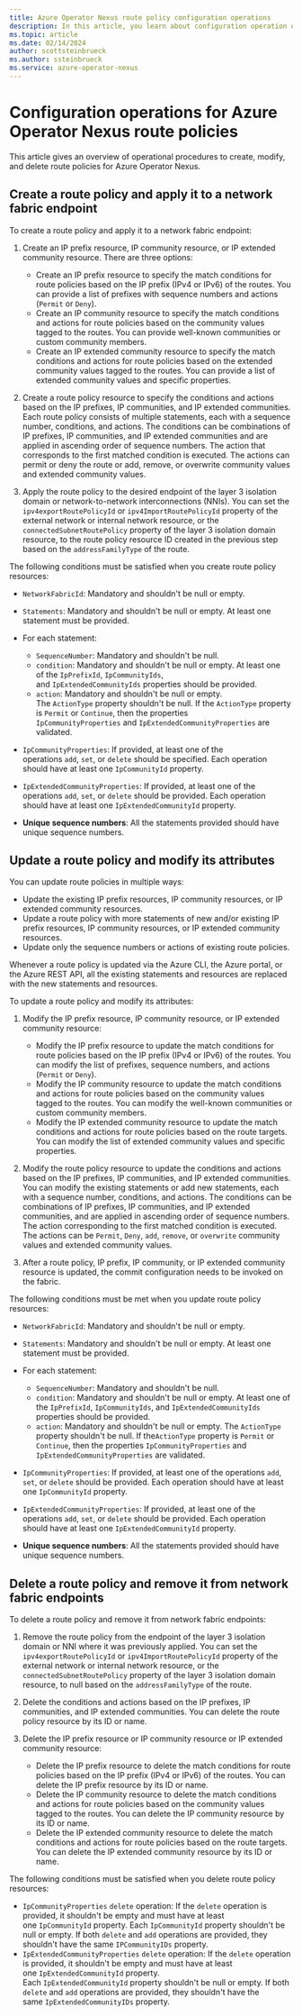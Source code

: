 ```yaml
---
title: Azure Operator Nexus route policy configuration operations
description: In this article, you learn about configuration operation details for route policies for Azure Operator Nexus.
ms.topic: article
ms.date: 02/14/2024
author: scottsteinbrueck
ms.author: ssteinbrueck
ms.service: azure-operator-nexus
---
```


# Configuration operations for Azure Operator Nexus route policies

This article gives an overview of operational procedures to create, modify, and delete route policies for Azure Operator Nexus.

## Create a route policy and apply it to a network fabric endpoint

To create a route policy and apply it to a network fabric endpoint:

1. Create an IP prefix resource, IP community resource, or IP extended community resource. There are three options:

    - Create an IP prefix resource to specify the match conditions for route policies based on the IP prefix (IPv4 or IPv6) of the routes. You can provide a list of prefixes with sequence numbers and actions (`Permit` or `Deny`).
    - Create an IP community resource to specify the match conditions and actions for route policies based on the community values tagged to the routes. You can provide well-known communities or custom community members.
    - Create an IP extended community resource to specify the match conditions and actions for route policies based on the extended community values tagged to the routes. You can provide a list of extended community values and specific properties.

1. Create a route policy resource to specify the conditions and actions based on the IP prefixes, IP communities, and IP extended communities. Each route policy consists of multiple statements, each with a sequence number, conditions, and actions. The conditions can be combinations of IP prefixes, IP communities, and IP extended communities and are applied in ascending order of sequence numbers. The action that corresponds to the first matched condition is executed. The actions can permit or deny the route or add, remove, or overwrite community values and extended community values.

1. Apply the route policy to the desired endpoint of the layer 3 isolation domain or network-to-network interconnections (NNIs). You can set the `ipv4exportRoutePolicyId` or `ipv4ImportRoutePolicyId` property of the external network or internal network resource, or the `connectedSubnetRoutePolicy` property of the layer 3 isolation domain resource, to the route policy resource ID created in the previous step based on the `addressFamilyType` of the route.

The following conditions must be satisfied when you create route policy resources:

- `NetworkFabricId`: Mandatory and shouldn't be null or empty.
- `Statements`: Mandatory and shouldn't be null or empty. At least one statement must be provided.

- For each statement:

    - `SequenceNumber`: Mandatory and shouldn't be null.
    - `condition`: Mandatory and shouldn't be null or empty. At least one of the `IpPrefixId`, `IpCommunityIds`, and `IpExtendedCommunityIds` properties should be provided.
    - `action`: Mandatory and shouldn't be null or empty. The `ActionType` property shouldn't be null. If the `ActionType` property is `Permit` or `Continue`, then the properties `IpCommunityProperties` and `IpExtendedCommunityProperties` are validated.

- `IpCommunityProperties`: If provided, at least one of the operations `add`, `set`, or `delete` should be specified. Each operation should have at least one `IpCommunityId` property.
- `IpExtendedCommunityProperties`: If provided, at least one of the operations `add`, `set`, or `delete` should be provided. Each operation should have at least one `IpExtendedCommunityId` property.
- **Unique sequence numbers**: All the statements provided should have unique sequence numbers.

## Update a route policy and modify its attributes

You can update route policies in multiple ways:

- Update the existing IP prefix resources, IP community resources, or IP extended community resources.
- Update a route policy with more statements of new and/or existing IP prefix resources, IP community resources, or IP extended community resources.
- Update only the sequence numbers or actions of existing route policies.

Whenever a route policy is updated via the Azure CLI, the Azure portal, or the Azure REST API, all the existing statements and resources are replaced with the new statements and resources.

To update a route policy and modify its attributes:

1. Modify the IP prefix resource, IP community resource, or IP extended community resource:

    - Modify the IP prefix resource to update the match conditions for route policies based on the IP prefix (IPv4 or IPv6) of the routes. You can modify the list of prefixes, sequence numbers, and actions (`Permit` or `Deny`).
    - Modify the IP community resource to update the match conditions and actions for route policies based on the community values tagged to the routes. You can modify the well-known communities or custom community members.
    - Modify the IP extended community resource to update the match conditions and actions for route policies based on the route targets. You can modify the list of extended community values and specific properties.

1. Modify the route policy resource to update the conditions and actions based on the IP prefixes, IP communities, and IP extended communities. You can modify the existing statements or add new statements, each with a sequence number, conditions, and actions. The conditions can be combinations of IP prefixes, IP communities, and IP extended communities, and are applied in ascending order of sequence numbers. The action corresponding to the first matched condition is executed. The actions can be `Permit`, `Deny`, `add`, `remove`, or `overwrite` community values and extended community values.

1. After a route policy, IP prefix, IP community, or IP extended community resource is updated, the commit configuration needs to be invoked on the fabric.

The following conditions must be met when you update route policy resources:

- `NetworkFabricId`: Mandatory and shouldn't be null or empty.
- `Statements`: Mandatory and shouldn't be null or empty. At least one statement must be provided.

- For each statement:

    - `SequenceNumber`: Mandatory and shouldn't be null.
    - `condition`: Mandatory and shouldn't be null or empty. At least one of the `IpPrefixId`, `IpCommunityIds`, and `IpExtendedCommunityIds` properties should be provided.
    - `action`: Mandatory and shouldn't be null or empty. The `ActionType` property shouldn't be null. If the`ActionType` property is `Permit` or `Continue`, then the properties `IpCommunityProperties` and `IpExtendedCommunityProperties` are validated.

- `IpCommunityProperties`: If provided, at least one of the operations `add`, `set`, or `delete` should be provided. Each operation should have at least one `IpCommunityId` property.
- `IpExtendedCommunityProperties`: If provided, at least one of the operations `add`, `set`, or `delete` should be provided. Each operation should have at least one `IpExtendedCommunityId` property.
- **Unique sequence numbers**: All the statements provided should have unique sequence numbers.

## Delete a route policy and remove it from network fabric endpoints

To delete a route policy and remove it from network fabric endpoints:

1. Remove the route policy from the endpoint of the layer 3 isolation domain or NNI where it was previously applied. You can set the `ipv4exportRoutePolicyId` or `ipv4ImportRoutePolicyId` property of the external network or internal network resource, or the `connectedSubnetRoutePolicy` property of the layer 3 isolation domain resource, to null based on the `addressFamilyType` of the route.

1. Delete the conditions and actions based on the IP prefixes, IP communities, and IP extended communities. You can delete the route policy resource by its ID or name.

1. Delete the IP prefix resource or IP community resource or IP extended community resource:

    - Delete the IP prefix resource to delete the match conditions for route policies based on the IP prefix (IPv4 or IPv6) of the routes. You can delete the IP prefix resource by its ID or name.
    - Delete the IP community resource to delete the match conditions and actions for route policies based on the community values tagged to the routes. You can delete the IP community resource by its ID or name.
    - Delete the IP extended community resource to delete the match conditions and actions for route policies based on the route targets. You can delete the IP extended community resource by its ID or name.

The following conditions must be satisfied when you delete route policy resources:

- `IpCommunityProperties` `delete` operation: If the `delete` operation is provided, it shouldn't be empty and must have at least one `IpCommunityId` property. Each `IpCommunityId` property shouldn't be null or empty. If both `delete` and `add` operations are provided, they shouldn't have the same `IPCommunityIDs` property.
- `IpExtendedCommunityProperties` `delete` operation: If the `delete` operation is provided, it shouldn't be empty and must have at least one `IpExtendedCommunityId` property. Each `IpExtendedCommunityId` property shouldn't be null or empty. If both `delete` and `add` operations are provided, they shouldn't have the same `IpExtendedCommunityIDs` property.